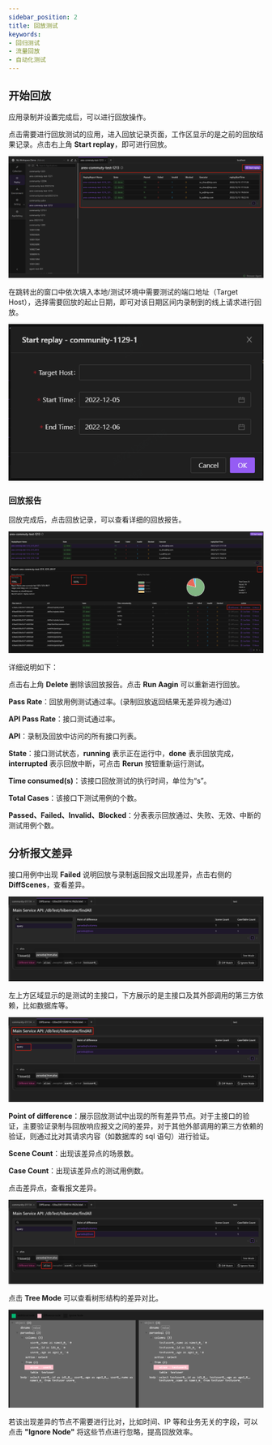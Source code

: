 ```yaml
---
sidebar_position: 2
title: 回放测试
keywords: 
- 回归测试
- 流量回放
- 自动化测试
---
```


## 开始回放

应用录制并设置完成后，可以进行回放操作。

点击需要进行回放测试的应用，进入回放记录页面，工作区显示的是之前的回放结果记录。点击右上角 **Start replay**，即可进行回放。

![回放页面](../resource/c3.reportlist.png)

在跳转出的窗口中依次填入本地/测试环境中需要测试的端口地址（Target Host），选择需要回放的起止日期，即可对该日期区间内录制到的线上请求进行回放。

![开始回放](../resource/c3.start.png)

### 回放报告

回放完成后，点击回放记录，可以查看详细的回放报告。

![回放报告](../resource/c3.report.png)

详细说明如下：

点击右上角 **Delete** 删除该回放报告。点击 **Run Aagin** 可以重新进行回放。

**Pass Rate**：回放用例测试通过率。(录制回放返回结果无差异视为通过)

**API Pass Rate**：接口测试通过率。

**API**：录制及回放中访问的所有接口列表。

**State**：接口测试状态，**running** 表示正在运行中，**done** 表示回放完成，**interrupted** 表示回放中断，可点击 **Rerun** 按钮重新运行测试。

**Time consumed(s)**：该接口回放测试的执行时间，单位为“s”。

**Total Cases**：该接口下测试用例的个数。

**Passed、Failed、Invalid、Blocked**：分表表示回放通过、失败、无效、中断的测试用例个数。

## 分析报文差异

接口用例中出现 **Failed** 说明回放与录制返回报文出现差异，点击右侧的 **DiffScenes**，查看差异。

![报文差异](../resource/c3.diff.png)

左上方区域显示的是测试的主接口，下方展示的是主接口及其外部调用的第三方依赖，比如数据库等。

![接口依赖](../resource/c3.diff2.png)

**Point of difference**：展示回放测试中出现的所有差异节点。对于主接口的验证，主要验证录制与回放响应报文之间的差异，对于其他外部调用的第三方依赖的验证，则通过比对其请求内容（如数据库的 sql 语句）进行验证。

**Scene Count**：出现该差异点的场景数。

**Case Count**：出现该差异点的测试用例数。

点击差异点，查看报文差异。

![报文差异](../resource/c3.diff3.png)

点击 **Tree Mode** 可以查看树形结构的差异对比。

![树形](../resource/c3.diff.tree.png)

若该出现差异的节点不需要进行比对，比如时间、IP 等和业务无关的字段，可以点击 **"Ignore Node"** 将这些节点进行忽略，提高回放效率。
